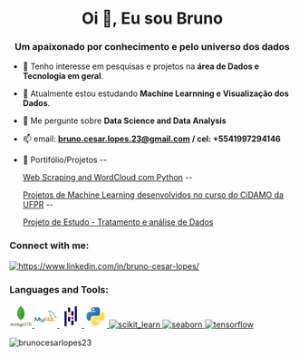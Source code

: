 <h1 align="center">Oi 👋, Eu sou Bruno</h1>
<h3 align="center">Um apaixonado por conhecimento e pelo universo dos dados</h3>

- 👀 Tenho interesse em pesquisas e projetos na **área de Dados e Tecnologia em geral**.
- 🌱 Atualmente estou estudando **Machine Learnning e Visualização dos Dados**.
- 💬 Me pergunte sobre **Data Science and Data Analysis**

- 📫 email: **bruno.cesar.lopes.23@gmail.com / cel: +5541997294146**

- 🚀 Portifólio/Projetos
--<p> <a href=https://github.com/brunocesarlopes23/WebScraping_WordCloud> Web Scraping and WordCloud com Python</a>
--<p> <a href=https://github.com/brunocesarlopes23/Projetcs-Machine-Learning-CIDAMO-UFPR/blob/main/README.md> Projetos de Machine Learning desenvolvidos no curso do CiDAMO da UFPR</a>
--<p><a href=https://github.com/brunocesarlopes23/Tratamento-Analise-Supermercado-Kaggle> Projeto de Estudo - Tratamento e análise de Dados</a>

<h3 align="left">Connect with me:</h3>
<p align="left">
<a href="https://linkedin.com/in/bruno-cesar-lopes/" target="blank"><img align="center" src="https://raw.githubusercontent.com/rahuldkjain/github-profile-readme-generator/master/src/images/icons/Social/linked-in-alt.svg" alt="https://www.linkedin.com/in/bruno-cesar-lopes/" height="30" width="40" /></a>
</p>

<h3 align="left">Languages and Tools:</h3>
<p align="left"> <a href="https://www.mongodb.com/" target="_blank" rel="noreferrer"> <img src="https://raw.githubusercontent.com/devicons/devicon/master/icons/mongodb/mongodb-original-wordmark.svg" alt="mongodb" width="40" height="40"/> </a> <a href="https://www.mysql.com/" target="_blank" rel="noreferrer"> <img src="https://raw.githubusercontent.com/devicons/devicon/master/icons/mysql/mysql-original-wordmark.svg" alt="mysql" width="40" height="40"/> </a> <a href="https://pandas.pydata.org/" target="_blank" rel="noreferrer"> <img src="https://raw.githubusercontent.com/devicons/devicon/2ae2a900d2f041da66e950e4d48052658d850630/icons/pandas/pandas-original.svg" alt="pandas" width="40" height="40"/> </a> <a href="https://www.python.org" target="_blank" rel="noreferrer"> <img src="https://raw.githubusercontent.com/devicons/devicon/master/icons/python/python-original.svg" alt="python" width="40" height="40"/> </a> <a href="https://scikit-learn.org/" target="_blank" rel="noreferrer"> <img src="https://upload.wikimedia.org/wikipedia/commons/0/05/Scikit_learn_logo_small.svg" alt="scikit_learn" width="40" height="40"/> </a> <a href="https://seaborn.pydata.org/" target="_blank" rel="noreferrer"> <img src="https://seaborn.pydata.org/_images/logo-mark-lightbg.svg" alt="seaborn" width="40" height="40"/> </a> <a href="https://www.tensorflow.org" target="_blank" rel="noreferrer"> <img src="https://www.vectorlogo.zone/logos/tensorflow/tensorflow-icon.svg" alt="tensorflow" width="40" height="40"/> </a> </p>

<p><img align="center" src="https://github-readme-stats.vercel.app/api/top-langs?username=brunocesarlopes23&show_icons=true&locale=en&layout=compact" alt="brunocesarlopes23" /></p>

<!---
brunocesarlopes23/brunocesarlopes23 is a ✨ special ✨ repository because its `README.md` (this file) appears on your GitHub profile.
You can click the Preview link to take a look at your changes.
--->
